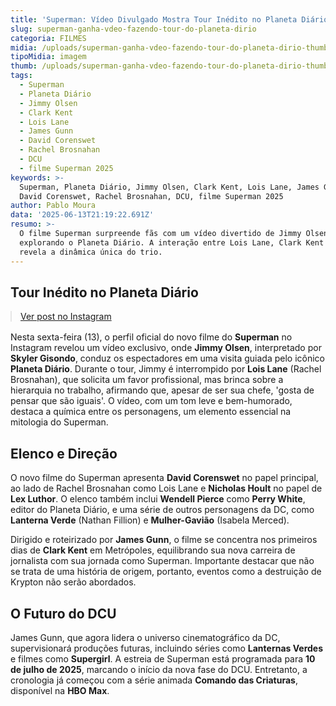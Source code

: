 ```yaml
---
title: 'Superman: Vídeo Divulgado Mostra Tour Inédito no Planeta Diário'
slug: superman-ganha-vdeo-fazendo-tour-do-planeta-dirio
categoria: FILMES
midia: /uploads/superman-ganha-vdeo-fazendo-tour-do-planeta-dirio-thumb.png
tipoMidia: imagem
thumb: /uploads/superman-ganha-vdeo-fazendo-tour-do-planeta-dirio-thumb.png
tags:
  - Superman
  - Planeta Diário
  - Jimmy Olsen
  - Clark Kent
  - Lois Lane
  - James Gunn
  - David Corenswet
  - Rachel Brosnahan
  - DCU
  - filme Superman 2025
keywords: >-
  Superman, Planeta Diário, Jimmy Olsen, Clark Kent, Lois Lane, James Gunn,
  David Corenswet, Rachel Brosnahan, DCU, filme Superman 2025
author: Pablo Moura
data: '2025-06-13T21:19:22.691Z'
resumo: >-
  O filme Superman surpreende fãs com um vídeo divertido de Jimmy Olsen
  explorando o Planeta Diário. A interação entre Lois Lane, Clark Kent e Jimmy
  revela a dinâmica única do trio.
---
```


## Tour Inédito no Planeta Diário

<blockquote class="instagram-media" data-instgrm-permalink="https://www.instagram.com/reel/DK2oZQbylUF/" data-instgrm-version="14" style="width:100%; max-width:540px; margin:1rem auto;"><a href="https://www.instagram.com/reel/DK2oZQbylUF/">Ver post no Instagram</a></blockquote>

Nesta sexta-feira (13), o perfil oficial do novo filme do **Superman** no Instagram revelou um vídeo exclusivo, onde **Jimmy Olsen**, interpretado por **Skyler Gisondo**, conduz os espectadores em uma visita guiada pelo icônico **Planeta Diário**. Durante o tour, Jimmy é interrompido por **Lois Lane** (Rachel Brosnahan), que solicita um favor profissional, mas brinca sobre a hierarquia no trabalho, afirmando que, apesar de ser sua chefe, 'gosta de pensar que são iguais'. O vídeo, com um tom leve e bem-humorado, destaca a química entre os personagens, um elemento essencial na mitologia do Superman.

## Elenco e Direção

O novo filme do Superman apresenta **David Corenswet** no papel principal, ao lado de Rachel Brosnahan como Lois Lane e **Nicholas Hoult** no papel de **Lex Luthor**. O elenco também inclui **Wendell Pierce** como **Perry White**, editor do Planeta Diário, e uma série de outros personagens da DC, como **Lanterna Verde** (Nathan Fillion) e **Mulher-Gavião** (Isabela Merced).

Dirigido e roteirizado por **James Gunn**, o filme se concentra nos primeiros dias de **Clark Kent** em Metrópoles, equilibrando sua nova carreira de jornalista com sua jornada como Superman. Importante destacar que não se trata de uma história de origem, portanto, eventos como a destruição de Krypton não serão abordados.

## O Futuro do DCU

James Gunn, que agora lidera o universo cinematográfico da DC, supervisionará produções futuras, incluindo séries como **Lanternas Verdes** e filmes como **Supergirl**. A estreia de Superman está programada para **10 de julho de 2025**, marcando o início da nova fase do DCU. Entretanto, a cronologia já começou com a série animada **Comando das Criaturas**, disponível na **HBO Max**.
